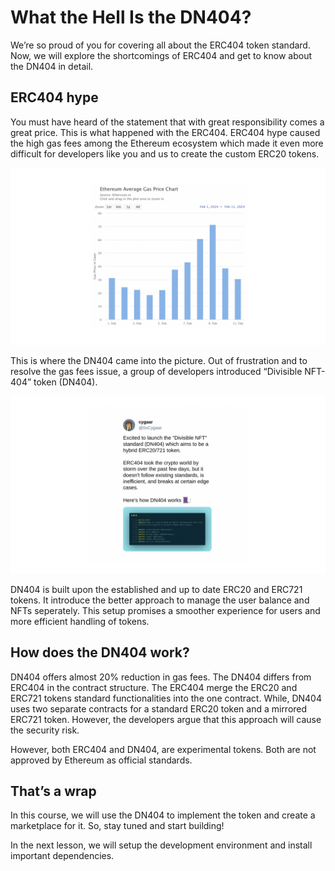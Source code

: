 # What the Hell Is the DN404?

We’re so proud of you for covering all about the ERC404 token standard. Now, we will explore the shortcomings of ERC404 and get to know about the DN404 in detail.

## ERC404 hype

You must have heard of the statement that with great responsibility comes a great price. This is what happened with the ERC404. ERC404 hype caused the high gas fees among the Ethereum  ecosystem which made it even more difficult for developers like you and us to create the custom ERC20 tokens.

![dn404-1.png](https://github.com/0xmetaschool/Learning-Projects/blob/main/assests_for_all/assests_for_erc404/1%20Getting%20Started/3%20What%20the%20Hell%20Is%20the%20DN404/dn404-1.png?raw=true)

This is where the DN404 came into the picture. Out of frustration and to resolve the gas fees issue, a group of developers introduced “Divisible NFT-404” token (DN404).

![dn404-2.png](https://github.com/0xmetaschool/Learning-Projects/blob/main/assests_for_all/assests_for_erc404/1%20Getting%20Started/3%20What%20the%20Hell%20Is%20the%20DN404/dn404-2.png?raw=true)

DN404 is built upon the established and up to date ERC20 and ERC721 tokens. It introduce the better approach to manage the user balance and NFTs seperately. This setup promises a smoother experience for users and more efficient handling of tokens.

## How does the DN404 work?

DN404 offers almost 20% reduction in gas fees. The DN404 differs from ERC404 in the contract structure. The ERC404 merge the ERC20 and ERC721 tokens standard functionalities into the one contract. While, DN404 uses two separate contracts for a standard ERC20 token and a mirrored ERC721 token. However, the developers argue that this approach will cause the security risk.

However, both ERC404 and DN404, are experimental tokens. Both are not approved by Ethereum as official standards.

## That’s a wrap

In this course, we will use the DN404 to implement the token and create a marketplace for it. So, stay tuned and start building! 

In the next lesson, we will setup the development environment and install important dependencies.